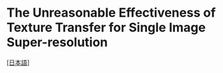 # The Unreasonable Effectiveness of Texture Transfer for Single Image Super-resolution

[[日本語]](./README_ja.md)
